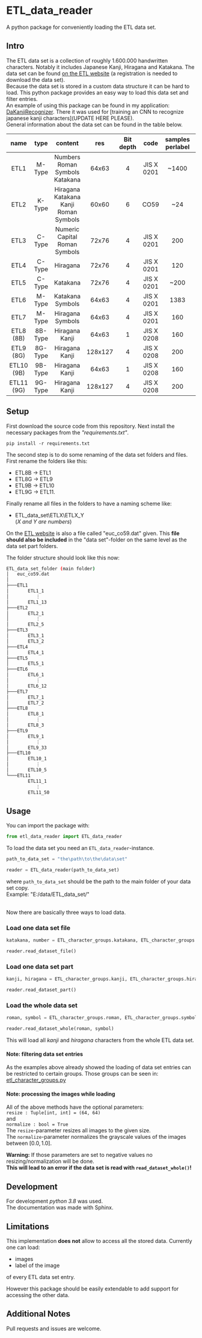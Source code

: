 # ETL_data_reader
A python package for conveniently loading the ETL data set.

## Intro

The ETL data set is a collection of roughly 1.600.000 handwritten characters.
Notably it includes Japanese Kanji, Hiragana and Katakana.
The data set can be found [on the ETL website](http://etlcdb.db.aist.go.jp/) (a registration is needed to download the data set).
<br/>
Because the data set is stored in a custom data structure it can be hard to load.
This python package provides an easy way to load this data set and filter entries.<br/>
An example of using this package can be found in my application: [DaKanjiRecognizer](https://github.com/CaptainDario/DaKanjiRecognizer). There it was used for [training an CNN to recognize japanese kanji characters](UPDATE HERE PLEASE).<br/>
General information about the data set can be found in the table below.

|    name    |   type  |                    content                                              |   res   | Bit depth |    code    | samples perlabel | total samples |
|:----------:|:-------:|:-----------------------------------------------------------------------:|:-------:|:---------:|:----------:|:----------------:|:-------------:|
| ETL1       | M-Type  | Numbers <br/> Roman <br/> Symbols <br/> Katakana                        |  64x63  |     4     | JIS X 0201 |   ~1400          |     141319    |
| ETL2       | K-Type  | Hiragana <br/> Katakana <br/> Kanji <br/> Roman <br/> Symbols           |  60x60  |     6     |    CO59    |     ~24          |      52796    |
| ETL3       | C-Type  | Numeric <br/> Capital Roman <br/> Symbols                               |  72x76  |     4     | JIS X 0201 |     200          |       9600    |
| ETL4       | C-Type  | Hiragana                                                                |  72x76  |     4     | JIS X 0201 |     120          |       6120    |
| ETL5       | C-Type  | Katakana                                                                |  72x76  |     4     | JIS X 0201 |    ~200          |      10608    |
| ETL6       | M-Type  | Katakana <br/> Symbols                                                  |  64x63  |     4     | JIS X 0201 |    1383          |     157662    |
| ETL7       | M-Type  | Hiragana <br/> Symbols                                                  |  64x63  |     4     | JIS X 0201 |     160          |      16800    |
| ETL8  (8B) | 8B-Type | Hiragana <br/> Kanji                                                    |  64x63  |     1     | JIS X 0208 |     160          |     157662    |
| ETL9  (8G) | 8G-Type | Hiragana <br/> Kanji                                                    | 128x127 |     4     | JIS X 0208 |     200          |     607200    |
| ETL10 (9B) | 9B-Type | Hiragana <br/> Kanji                                                    |  64x63  |     1     | JIS X 0208 |     160          |     152960    |
| ETL11 (9G) | 9G-Type | Hiragana <br/> Kanji                                                    | 128x127 |     4     | JIS X 0208 |     200          |     607200    |

## Setup
First download the source code from this repository.
Next install the necessary packages from the *"requirements.txt"*.
```
pip install -r requirements.txt
```
The second step is to do some renaming of the data set folders and files.
First rename the folders like this:
* ETL8B -> ETL1
* ETL8G -> ETL9
* ETL9B -> ETL10
* ETL9G -> ETL11.<br/>

Finally rename all files in the folders to have a naming scheme like: <br/>
* ETL_data_set\ETLX\ETLX_Y <br/>
(*X and Y are numbers*)

On the [ETL website](http://etlcdb.db.aist.go.jp/file-formats-and-sample-unpacking-code) is also a file called "euc_co59.dat" given. This **file should also be included** in the "data set"-folder on the same level as the data set part folders.

The folder structure should look like this now: <br/>
```bash
ETL_data_set_folder (main folder)
│   euc_co59.dat
│
├───ETL1
│       ETL1_1
│          ⋮
│       ETL1_13
├───ETL2
│       ETL2_1
│          ⋮
│       ETL2_5
├───ETL3
│       ETL3_1
│       ETL3_2
├───ETL4
│       ETL4_1
├───ETL5
│       ETL5_1
├───ETL6
│       ETL6_1
│          ⋮
│       ETL6_12
├───ETL7
│       ETL7_1
│       ETL7_2
├───ETL8
│       ETL8_1
│          ⋮
│       ETL8_3
├───ETL9
│       ETL9_1
│          ⋮
│       ETL9_33
├───ETL10
│       ETL10_1
│          ⋮
│       ETL10_5
└───ETL11
        ETL11_1
           ⋮
        ETL11_50
```


## Usage
You can import the package with:
```python
from etl_data_reader import ETL_data_reader
```
To load the data set you need an ```ETL_data_reader```-instance.
```python
path_to_data_set = "the\path\to\the\data\set"

reader = ETL_data_reader(path_to_data_set)
```
where ```path_to_data_set``` should be the path to the main folder of your data set copy.<br/>
Example: "E:/data/ETL_data_set/" <br/>
<br/>


Now there are basically three ways to load data.

### Load one data set file
```python
katakana, number = ETL_character_groups.katakana, ETL_character_groups.number

reader.read_dataset_file()
```

### Load one data set part
```python
kanji, hiragana = ETL_character_groups.kanji, ETL_character_groups.hiragana

reader.read_dataset_part()
```

### Load the whole data set
```python
roman, symbol = ETL_character_groups.roman, ETL_character_groups.symbols

reader.read_dataset_whole(roman, symbol)
```
This will load all *kanji* and *hiragana* characters from the whole ETL data set.

#### **Note: filtering data set entries**
As the examples above already showed the loading of data set entries can be restricted to certain groups.
Those groups can be seen in: [etl_character_groups.py](src/etl_character_groups.py)

#### **Note: processing the images while loading**
All of the above methods have the optional parameters: <br/>
```resize : Tuple[int, int] = (64, 64)``` <br/>
and <br/> 
```normalize : bool = True```<br/>
The ```resize```-parameter resizes all images to the given size.<br/>
The ```normalize```-parameter normalizes the grayscale values of the images between $[0.0, 1.0]$.

**Warning:**
If those parameters are set to negative values no resizing/normalization will be done. <br/>
**This will lead to an error if the data set is read with ```read_dataset_whole()```!**

## Development
For development *python 3.8* was used. <br/>
The documentation was made with Sphinx.

## Limitations
This implementation **does not** allow to access all the stored data.
Currently one can load:
* images
* label of the image
  
of every ETL data set entry.

However this package should be easily extendable to add support for accessing the other data.

## Additional Notes
Pull requests and issues are welcome.